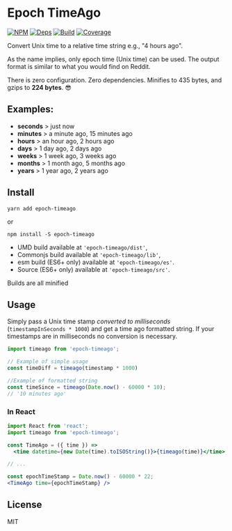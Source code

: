 # Epoch TimeAgo

[![NPM][npm]][npm-url]
[![Deps][deps]][deps-url]
[![Build][build]][build-badge]
[![Coverage][cover]][cover-badge]

Convert Unix time to a relative time string e.g., "4 hours ago".

As the name implies, only epoch time (Unix time) can be used. The output format is similar to what you would find on Reddit.

There is zero configuration. Zero dependencies. Minifies to 435 bytes, and gzips to **224 bytes**. 😎

## Examples:

- **seconds** > just now
- **minutes** > a minute ago, 15 minutes ago
- **hours** > an hour ago, 2 hours ago
- **days** > 1 day ago, 2 days ago
- **weeks** > 1 week ago, 3 weeks ago
- **months** > 1 month ago, 5 months ago
- **years** > 1 year ago, 2 years ago

## Install

`yarn add epoch-timeago`

or

`npm install -S epoch-timeago`

- UMD build available at `'epoch-timeago/dist'`,
- Commonjs build available at `'epoch-timeago/lib'`,
- esm build (ES6+ only) available at `'epoch-timeago/es'`.
- Source (ES6+ only) available at `'epoch-timeago/src'`.

Builds are all minified

## Usage

Simply pass a Unix time stamp *converted to milliseconds* (`timestampInSeconds * 1000`) and get a time ago formatted string. If your timestamps are in milliseconds no conversion is necessary.

```jsx
import timeago from 'epoch-timeago';

// Example of simple usage
const timeDiff = timeago(timestamp * 1000)

//Example of formatted string
const timeSince = timeago(Date.now() - 60000 * 10);
// '10 minutes ago'
```

### In React

```jsx
import React from 'react';
import timeago from 'epoch-timeago';

const TimeAgo = ({ time }) =>
  <time datetime={new Date(time).toISOString()}>{timeago(time)}</time>

// ...

const epochTimeStamp = Date.now() - 60000 * 22;
<TimeAgo time={epochTimeStamp} />
```

## License

MIT

[npm]: https://img.shields.io/npm/v/epoch-timeago.svg
[npm-url]: https://npmjs.com/package/epoch-timeago

[deps]: https://david-dm.org/simonlc/epoch-timeago.svg
[deps-url]: https://david-dm.org/simonlc/posthtm-minify-classnames

[build]: https://travis-ci.org/simonlc/epoch-timeago.svg?branch=master
[build-badge]: https://travis-ci.org/simonlc/epoch-timeago?branch=master

[cover]: https://coveralls.io/repos/github/simonlc/epoch-timeago/badge.svg?cache
[cover-badge]: https://coveralls.io/github/simonlc/epoch-timeago?branch=master
